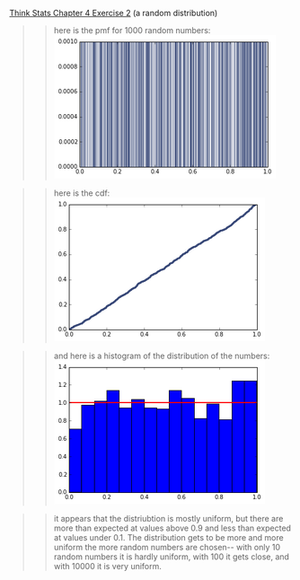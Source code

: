 [Think Stats Chapter 4 Exercise 2](http://greenteapress.com/thinkstats2/html/thinkstats2005.html#toc41) (a random distribution)

>> here is the pmf for 1000 random numbers: ![1kpmf](https://github.com/shermanash/dsp/blob/master/img/stats4_pmf.png)

>> here is the cdf: ![1kcdf](https://github.com/shermanash/dsp/blob/master/img/stats4_cdf.png)

>> and here is a histogram of the distribution of the numbers: ![1khist](https://github.com/shermanash/dsp/blob/master/img/stats4_uniform.png)

>> it appears that the distriubtion is mostly uniform, but there are more than expected at values above 0.9 and less than expected at values under 0.1.  The distribution gets to be more and more uniform the more random numbers are chosen-- with only 10 random numbers it is hardly uniform, with 100 it gets close, and with 10000 it is very uniform.
